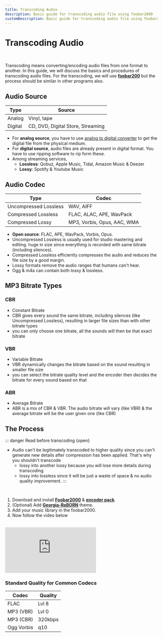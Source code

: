 ```yaml
---
title: Transcoding Audio
description: Basic guide for transcoding audio file using foobar2000
customDescription: Basic guide for transcoding audio file using foobar2000
---
```


# Transcoding Audio

<br>

Transcoding means converting/encoding audio files from one format to another. In this guide, we will discuss the basics and procedures of transcoding audio files. For the transcoding, we will use [**foobar200**](https://www.foobar2000.org/) but the process should be similar in other programs also.

## Audio Source

| Type | Source |
|---|---|
| Analog | Vinyl, tape |
| Digital | CD, DVD, Digital Store, Streaming |

- For **analog source**, you have to use [analog to digital converter](https://en.wikipedia.org/wiki/Analog-to-digital_converter) to get the digital file from the physical medium.
- For **digital source**, audio files are already present in digital format. You have to use ripping software to rip form these.
- Among streaming services,
  - **Lossless**: Qobuz, Apple Music, Tidal, Amazon Music & Deezer
  - **Lossy**: Spotify & Youtube Music

## Audio Codec

| Type | Codec |
|---|---|
| Uncompressed Lossless | WAV, AIFF |
| Compressed Lossless | FLAC, ALAC, APE, WavPack |
| Compressed Lossy | MP3, Vorbis, Opus, AAC, WMA |

- **Open source**: FLAC, APE, WavPack, Vorbis, Opus.
- Uncompressed Lossless is usually used for studio mastering and editing. huge in size since everything is recorded with same bitrate (including silences).
- Compressed Lossless efficiently compresses the audio and reduces the file size by a good margin.
- Lossy formats remove the audio ranges that humans can't hear.
- Ogg & m4a can contain both lossy & lossless.


## MP3 Bitrate Types

### CBR
- Constant Bitrate
- CBR gives every sound the same bitrate, including silences (like Uncompressed Lossless), resulting in larger file sizes than with other bitrate types
- you can only choose one bitrate, all the sounds will then be that exact bitrate

### VBR
- Variable Bitrate
- VBR dynamically changes the bitrate based on the sound resulting in smaller file size
- you can select the bitrate quality level and the encoder then decides the bitrate for every sound based on that

### ABR
- Average Bitrate
- ABR is a mix of CBR & VBR. The audio bitrate will vary (like VBR) & the average bitrate will be the user given one (like CBR)


## The Process

::: danger Read before transcoding {open}
- Audio can't be legitimately transcoded to higher quality since you can't generate new details after compression has been applied. That's why you shouldn't transcode
  -  lossy into another lossy because you will lose more details during transcoding
  -  lossy into lossless since it will be just a waste of space & no audio quality improvement.
:::

<br>

1. Download and install [**Foobar2000**](https://www.foobar2000.org/) & [**encoder pack**](https://www.foobar2000.org/encoderpack).
2. (Optional) Add [**Georgia-ReBORN**](https://github.com/TT-ReBORN/Georgia-ReBORN) theme.
3. Add your music library in the foobar2000.
4. Now follow the video below

<br>

<div class="video_wrapper"><iframe src="https://www.youtube.com/embed/VjPCHhot_k8" frameborder="0" allowfullscreen></iframe></div>

### Standard Quality for Common Codecs

| Codec | Quality |
|---|---|
| FLAC | Lvl 8 |
| MP3 (VBR) | Lvl 0 |
| MP3 (CBR) | 320kbps |
| Ogg Vorbis | q10 |